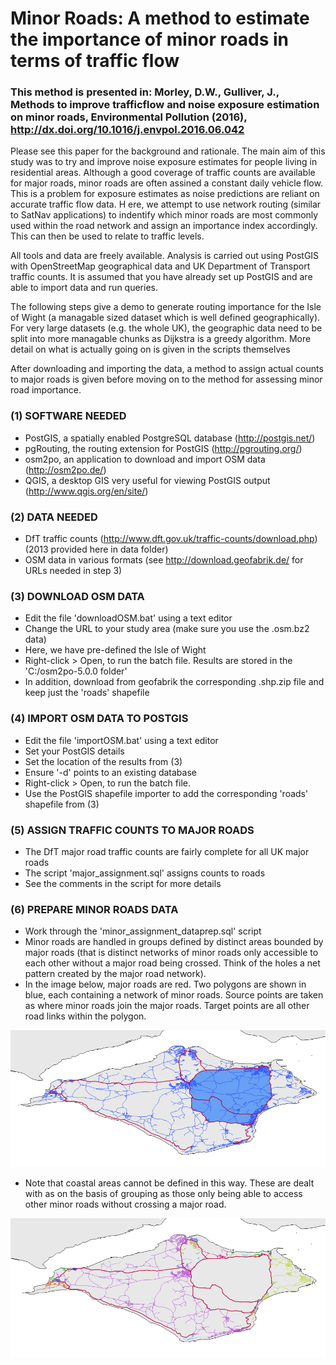 # Minor Roads: A method to estimate the importance of minor roads in terms of traffic flow

### This method is presented in: Morley, D.W., Gulliver, J., Methods to improve trafficflow and noise exposure estimation on minor roads,  Environmental Pollution (2016), http://dx.doi.org/10.1016/j.envpol.2016.06.042 

Please see this paper for the background and rationale. The main aim of this study was to try and improve noise exposure estimates for people living in residential areas. Although a good coverage of traffic counts are available for major roads, minor roads are often assined a constant daily vehicle flow. This is a problem for exposure estimates as noise predictions are reliant on accurate traffic flow data. H ere, we attempt to use network routing (similar to SatNav applications) to indentify which minor roads are most commonly used within the road network and assign an importance index accordingly. This can then be used to relate to traffic levels.

All tools and data are freely available. Analysis is carried out using PostGIS with OpenStreetMap geographical data and UK Department of Transport traffic counts. It is assumed that you have already set up PostGIS and are able to import data and run queries.

The following steps give a demo to generate routing importance for the Isle of Wight (a managable sized dataset which is well defined geographically). For very large datasets (e.g. the whole UK), the geographic data need to be split into more managable chunks as Dijkstra is a greedy algorithm. More detail on what is actually going on is given in the scripts themselves

After downloading and importing the data, a method to assign actual counts to major roads is given before moving on to the method for assessing minor road importance.


### (1) SOFTWARE NEEDED
- PostGIS, a spatially enabled PostgreSQL database (http://postgis.net/)
- pgRouting, the routing extension for PostGIS (http://pgrouting.org/)
- osm2po, an application to download and import OSM data (http://osm2po.de/)
- QGIS, a desktop GIS very useful for viewing PostGIS output (http://www.qgis.org/en/site/)

### (2) DATA NEEDED
- DfT traffic counts (http://www.dft.gov.uk/traffic-counts/download.php) (2013 provided here in data folder)
- OSM data in various formats (see http://download.geofabrik.de/ for URLs needed in step 3)

### (3) DOWNLOAD OSM DATA
- Edit the file 'downloadOSM.bat' using a text editor
- Change the URL to your study area (make sure you use the .osm.bz2 data)
- Here, we have pre-defined the Isle of Wight
- Right-click > Open, to run the batch file. Results are stored in the 'C:/osm2po-5.0.0 folder'
- In addition, download from geofabrik the corresponding .shp.zip file and keep just the 'roads' shapefile

### (4) IMPORT OSM DATA TO POSTGIS
- Edit the file 'importOSM.bat' using a text editor
- Set your PostGIS details
- Set the location of the results from (3)
- Ensure '-d' points to an existing database 
- Right-click > Open, to run the batch file.
- Use the PostGIS shapefile importer to add the corresponding 'roads' shapefile from (3)

### (5) ASSIGN TRAFFIC COUNTS TO MAJOR ROADS
- The DfT major road traffic counts are fairly complete for all UK major roads
- The script 'major_assignment.sql' assigns counts to roads
- See the comments in the script for more details

### (6) PREPARE MINOR ROADS DATA
- Work through the 'minor_assignment_dataprep.sql' script 
- Minor roads are handled in groups defined by distinct areas bounded by major roads (that is distinct networks of minor roads only accessible to each other without a major road being crossed. Think of the holes a net pattern created by the major road network).
- In the image below, major roads are red. Two polygons are shown in blue, each containing a network of minor roads. Source points are taken as where minor roads join the major roads. Target points are all other road links within the polygon.

![iow1](/png/iow1.PNG)

- Note that coastal areas cannot be defined in this way. These are dealt with as on the basis of grouping as those only being able to access other minor roads without crossing a major road.

![iow2](/png/iow2.PNG)

